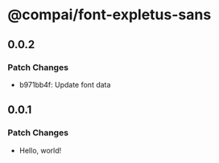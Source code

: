 # @compai/font-expletus-sans

## 0.0.2

### Patch Changes

- b971bb4f: Update font data

## 0.0.1

### Patch Changes

- Hello, world!
